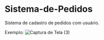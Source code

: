 # Sistema-de-Pedidos



Sistema de cadastro de pedidos com usuário.

Exemplo:
![Captura de Tela (3)](https://user-images.githubusercontent.com/102675098/204584318-c0f828ee-896d-4b10-8e7a-c8bc476dc71a.png)
